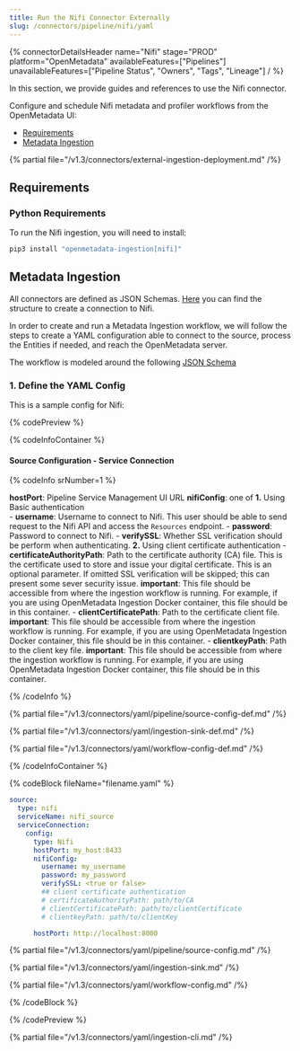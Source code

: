 ```yaml
---
title: Run the Nifi Connector Externally
slug: /connectors/pipeline/nifi/yaml
---
```


{% connectorDetailsHeader
name="Nifi"
stage="PROD"
platform="OpenMetadata"
availableFeatures=["Pipelines"]
unavailableFeatures=["Pipeline Status", "Owners", "Tags", "Lineage"]
/ %}

In this section, we provide guides and references to use the Nifi connector.

Configure and schedule Nifi metadata and profiler workflows from the OpenMetadata UI:

- [Requirements](#requirements)
- [Metadata Ingestion](#metadata-ingestion)

{% partial file="/v1.3/connectors/external-ingestion-deployment.md" /%}

## Requirements

### Python Requirements

To run the Nifi ingestion, you will need to install:

```bash
pip3 install "openmetadata-ingestion[nifi]"
```

## Metadata Ingestion

All connectors are defined as JSON Schemas.
[Here](https://github.com/open-metadata/OpenMetadata/blob/main/openmetadata-spec/src/main/resources/json/schema/entity/services/connections/pipeline/nifiConnection.json)
you can find the structure to create a connection to Nifi.

In order to create and run a Metadata Ingestion workflow, we will follow
the steps to create a YAML configuration able to connect to the source,
process the Entities if needed, and reach the OpenMetadata server.

The workflow is modeled around the following
[JSON Schema](https://github.com/open-metadata/OpenMetadata/blob/main/openmetadata-spec/src/main/resources/json/schema/metadataIngestion/workflow.json)

### 1. Define the YAML Config

This is a sample config for Nifi:

{% codePreview %}

{% codeInfoContainer %}

#### Source Configuration - Service Connection

{% codeInfo srNumber=1 %}

**hostPort**: Pipeline Service Management UI URL
**nifiConfig**: one of
  **1.** Using Basic authentication  
    - **username**: Username to connect to Nifi. This user should be able to send request to the Nifi API and access the `Resources` endpoint.
    - **password**: Password to connect to Nifi.
    - **verifySSL**: Whether SSL verification should be perform when authenticating.
  **2.** Using client certificate authentication
    - **certificateAuthorityPath**: Path to the certificate authority (CA) file. This is the certificate used to store and issue your digital certificate. This is an optional parameter. If omitted SSL verification will be skipped; this can present some sever security issue.
    **important**: This file should be accessible from where the ingestion workflow is running. For example, if you are using OpenMetadata Ingestion Docker container, this file should be in this container.
    - **clientCertificatePath**: Path to the certificate client file.
    **important**: This file should be accessible from where the ingestion workflow is running. For example, if you are using OpenMetadata Ingestion Docker container, this file should be in this container.
    - **clientkeyPath**: Path to the client key file.
    **important**: This file should be accessible from where the ingestion workflow is running. For example, if you are using OpenMetadata Ingestion Docker container, this file should be in this container.


{% /codeInfo %}


{% partial file="/v1.3/connectors/yaml/pipeline/source-config-def.md" /%}

{% partial file="/v1.3/connectors/yaml/ingestion-sink-def.md" /%}

{% partial file="/v1.3/connectors/yaml/workflow-config-def.md" /%}

{% /codeInfoContainer %}

{% codeBlock fileName="filename.yaml" %}


```yaml
source:
  type: nifi
  serviceName: nifi_source
  serviceConnection:
    config:
      type: Nifi
      hostPort: my_host:8433
      nifiConfig:
        username: my_username
        password: my_password
        verifySSL: <true or false>
        ## client certificate authentication
        # certificateAuthorityPath: path/to/CA
        # clientCertificatePath: path/to/clientCertificate
        # clientkeyPath: path/to/clientKey
```
```yaml {% srNumber=1 %}
      hostPort: http://localhost:8000
```

{% partial file="/v1.3/connectors/yaml/pipeline/source-config.md" /%}

{% partial file="/v1.3/connectors/yaml/ingestion-sink.md" /%}

{% partial file="/v1.3/connectors/yaml/workflow-config.md" /%}


{% /codeBlock %}

{% /codePreview %}

{% partial file="/v1.3/connectors/yaml/ingestion-cli.md" /%}
